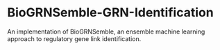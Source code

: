 # BioGRNSemble-GRN-Identification
An implementation of BioGRNSemble, an ensemble machine learning approach to regulatory gene link identification.
